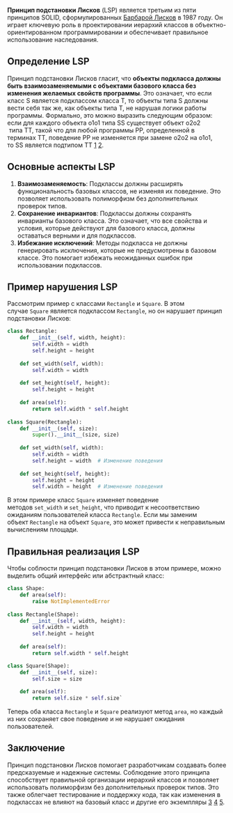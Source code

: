 **Принцип подстановки Лисков** (LSP) является третьим из пяти принципов SOLID, сформулированных [Барбарой Лисков](Барбара%20Лисков) в 1987 году. Он играет ключевую роль в проектировании иерархий классов в объектно-ориентированном программировании и обеспечивает правильное использование наследования.

## Определение LSP

Принцип подстановки Лисков гласит, что **объекты подкласса должны быть взаимозаменяемыми с объектами базового класса без изменения желаемых свойств программы**. Это означает, что если класс S является подклассом класса T, то объекты типа S должны вести себя так же, как объекты типа T, не нарушая логики работы программы. Формально, это можно выразить следующим образом: если для каждого объекта o1o1​ типа SS существует объект o2o2​ типа TT, такой что для любой программы PP, определенной в терминах TT, поведение PP не изменяется при замене o2o2​ на o1o1​, то SS является подтипом TT [1](https://metanit.com/sharp/patterns/5.3.php) [2](https://ru.wikipedia.org/wiki/%D0%9F%D1%80%D0%B8%D0%BD%D1%86%D0%B8%D0%BF_%D0%BF%D0%BE%D0%B4%D1%81%D1%82%D0%B0%D0%BD%D0%BE%D0%B2%D0%BA%D0%B8_%D0%9B%D0%B8%D1%81%D0%BA%D0%BE%D0%B2).

## Основные аспекты LSP

1. **Взаимозаменяемость**: Подклассы должны расширять функциональность базовых классов, не изменяя их поведение. Это позволяет использовать полиморфизм без дополнительных проверок типов.
2. **Сохранение инвариантов**: Подклассы должны сохранять инварианты базового класса. Это означает, что все свойства и условия, которые действуют для базового класса, должны оставаться верными и для подклассов.
3. **Избежание исключений**: Методы подкласса не должны генерировать исключения, которые не предусмотрены в базовом классе. Это помогает избежать неожиданных ошибок при использовании подклассов.

## Пример нарушения LSP

Рассмотрим пример с классами `Rectangle` и `Square`. В этом случае `Square` является подклассом `Rectangle`, но он нарушает принцип подстановки Лисков:

```python
class Rectangle:     
	def __init__(self, width, height):        
		self.width = width        
		self.height = height     
		
	def set_width(self, width):        
		self.width = width     
		
	def set_height(self, height):        
		self.height = height     
		
	def area(self):        
		return self.width * self.height 
		
class Square(Rectangle):     
	def __init__(self, size):        
		super().__init__(size, size)     
	
	def set_width(self, width):        
		self.width = width        
		self.height = width  # Изменение поведения     
		
	def set_height(self, height):        
		self.height = height        
		self.width = height  # Изменение поведения
```

В этом примере класс `Square` изменяет поведение методов `set_width` и `set_height`, что приводит к несоответствию ожиданиям пользователей класса `Rectangle`. Если мы заменим объект `Rectangle` на объект `Square`, это может привести к неправильным вычислениям площади.

## Правильная реализация LSP

Чтобы соблюсти принцип подстановки Лисков в этом примере, можно выделить общий интерфейс или абстрактный класс:

```python
class Shape:     
	def area(self):        
		raise NotImplementedError 
		
class Rectangle(Shape):     
	def __init__(self, width, height):        
		self.width = width        
		self.height = height     
		
	def area(self):        
		return self.width * self.height 

class Square(Shape):     
	def __init__(self, size):        
		self.size = size     
		
	def area(self):        
		return self.size * self.size`
```

Теперь оба класса `Rectangle` и `Square` реализуют метод `area`, но каждый из них сохраняет свое поведение и не нарушает ожидания пользователей.

## Заключение

Принцип подстановки Лисков помогает разработчикам создавать более предсказуемые и надежные системы. Соблюдение этого принципа способствует правильной организации иерархий классов и позволяет использовать полиморфизм без дополнительных проверок типов. Это также облегчает тестирование и поддержку кода, так как изменения в подклассах не влияют на базовый класс и другие его экземпляры [3](https://habr.com/ru/articles/83269/) [4](https://solidbook.vercel.app/lsp) [5](https://alexkosarev.name/2023/03/02/solid-in-details-lsp/).